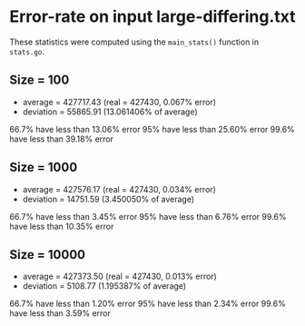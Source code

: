 # Error-rate on input large-differing.txt

These statistics were computed using the `main_stats()` function in `stats.go`.

## Size = 100

- average = 427717.43 (real = 427430, 0.067% error)
- deviation = 55865.91 (13.061406% of average)

66.7% have less than 13.06% error
95% have less than 25.60% error
99.6% have less than 39.18% error

## Size = 1000

- average = 427576.17 (real = 427430, 0.034% error)
- deviation = 14751.59 (3.450050% of average)

66.7% have less than 3.45% error
95% have less than 6.76% error
99.6% have less than 10.35% error

## Size = 10000

- average = 427373.50 (real = 427430, 0.013% error)
- deviation = 5108.77 (1.195387% of average)

66.7% have less than 1.20% error
95% have less than 2.34% error
99.6% have less than 3.59% error
